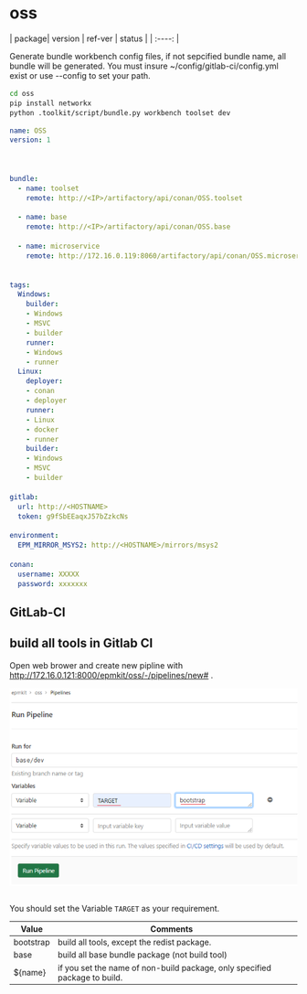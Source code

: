 # oss

| package| version | ref-ver | status |
| :----: |

Generate bundle workbench config files, if not sepcified bundle name, all bundle will be generated.
You must insure ~/config/gitlab-ci/config.yml exist or use --config to set your path.
```sh
cd oss
pip install networkx
python .toolkit/script/bundle.py workbench toolset dev
```
```yaml
name: OSS
version: 1



bundle:
  - name: toolset
    remote: http://<IP>/artifactory/api/conan/OSS.toolset

  - name: base
    remote: http://<IP>/artifactory/api/conan/OSS.base

  - name: microservice
    remote: http://172.16.0.119:8060/artifactory/api/conan/OSS.microservice
    

tags:
  Windows:
    builder:
    - Windows
    - MSVC
    - builder
    runner:
    - Windows
    - runner
  Linux:
    deployer:
    - conan
    - deployer
    runner:
    - Linux
    - docker
    - runner
    builder:
    - Windows
    - MSVC
    - builder

gitlab:
  url: http://<HOSTNAME>
  token: g9fSbEEaqxJ57bZzkcNs

environment:
  EPM_MIRROR_MSYS2: http://<HOSTNAME>/mirrors/msys2

conan:
  username: XXXXX
  password: xxxxxxx

```

## GitLab-CI



## build all tools in Gitlab CI 

Open web brower and create new pipline with http://172.16.0.121:8000/epmkit/oss/-/pipelines/new# . 

![run-pipeline-via-web](.\docs\image\run-pipeline-via-web.png)

```

```

You should set the Variable `TARGET` as your requirement.

| Value     | Comments                                                     |      |
| --------- | ------------------------------------------------------------ | ---- |
| bootstrap | build all tools, except the redist package.                  |      |
| base      | build all base bundle package (not build tool)               |      |
| ${name}   | if you set the name of non-build package, only specified package to build. |      |


